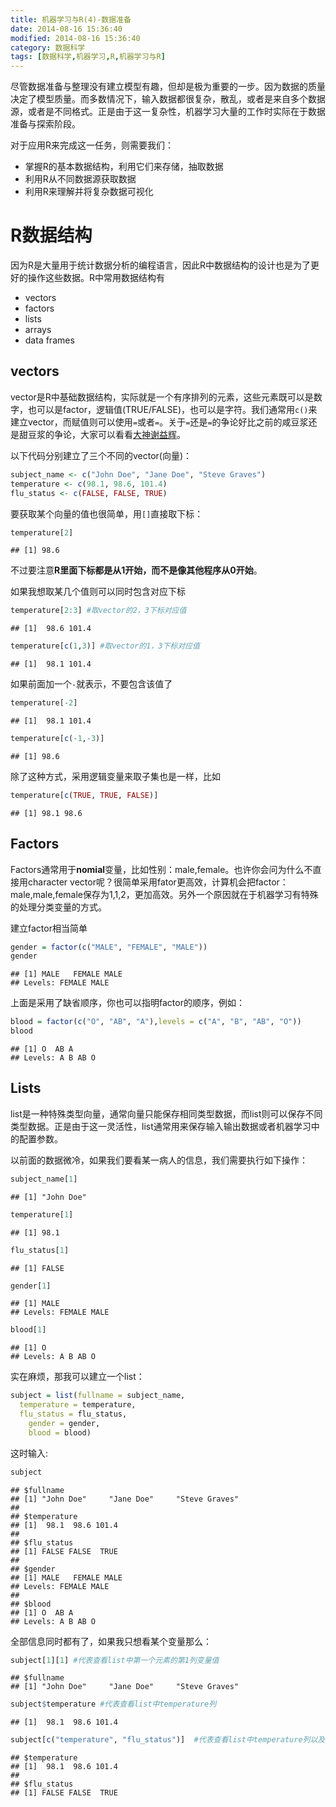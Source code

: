 ```yaml
---
title: 机器学习与R(4)-数据准备
date: 2014-08-16 15:36:40
modified: 2014-08-16 15:36:40
category: 数据科学
tags: [数据科学,机器学习,R,机器学习与R]
---
```


尽管数据准备与整理没有建立模型有趣，但却是极为重要的一步。因为数据的质量决定了模型质量。而多数情况下，输入数据都很复杂，散乱，或者是来自多个数据源，或者是不同格式。正是由于这一复杂性，机器学习大量的工作时实际在于数据准备与探索阶段。

对于应用R来完成这一任务，则需要我们：

+ 掌握R的基本数据结构，利用它们来存储，抽取数据
+ 利用R从不同数据源获取数据
+ 利用R来理解并将复杂数据可视化

# R数据结构

因为R是大量用于统计数据分析的编程语言，因此R中数据结构的设计也是为了更好的操作这些数据。R中常用数据结构有

+ vectors
+ factors
+ lists
+ arrays
+ data frames

## vectors

vector是R中基础数据结构，实际就是一个有序排列的元素，这些元素既可以是数字，也可以是factor，逻辑值(TRUE/FALSE)，也可以是字符。我们通常用`c()`来建立vector，而赋值则可以使用`=`或者`=`。关于`=`还是`=`的争论好比之前的咸豆浆还是甜豆浆的争论，大家可以看看[大神谢益辉](http://yihui.name/cn/2012/09/equal-and-arrow/)。

以下代码分别建立了三个不同的vector(向量)：

```r
subject_name <- c("John Doe", "Jane Doe", "Steve Graves")
temperature <- c(98.1, 98.6, 101.4)
flu_status <- c(FALSE, FALSE, TRUE)
```

要获取某个向量的值也很简单，用`[]`直接取下标：


```r
temperature[2]
```

```
## [1] 98.6
```

不过要注意**R里面下标都是从1开始，而不是像其他程序从0开始**。

如果我想取某几个值则可以同时包含对应下标


```r
temperature[2:3] #取vector的2，3下标对应值
```

```
## [1]  98.6 101.4
```

```r
temperature[c(1,3)] #取vector的1，3下标对应值
```

```
## [1]  98.1 101.4
```
如果前面加一个`-`就表示，不要包含该值了


```r
temperature[-2]
```

```
## [1]  98.1 101.4
```

```r
temperature[c(-1,-3)]
```

```
## [1] 98.6
```
除了这种方式，采用逻辑变量来取子集也是一样，比如


```r
temperature[c(TRUE, TRUE, FALSE)]
```

```
## [1] 98.1 98.6
```

## Factors

Factors通常用于**nomial**变量，比如性别：male,female。也许你会问为什么不直接用character vector呢？很简单采用fator更高效，计算机会把factor：male,male,female保存为1,1,2，更加高效。另外一个原因就在于机器学习有特殊的处理分类变量的方式。

建立factor相当简单


```r
gender = factor(c("MALE", "FEMALE", "MALE"))
gender
```

```
## [1] MALE   FEMALE MALE  
## Levels: FEMALE MALE
```

上面是采用了缺省顺序，你也可以指明factor的顺序，例如：


```r
blood = factor(c("O", "AB", "A"),levels = c("A", "B", "AB", "O"))
blood
```

```
## [1] O  AB A 
## Levels: A B AB O
```

## Lists

list是一种特殊类型向量，通常向量只能保存相同类型数据，而list则可以保存不同类型数据。正是由于这一灵活性，list通常用来保存输入输出数据或者机器学习中的配置参数。

以前面的数据微冷，如果我们要看某一病人的信息，我们需要执行如下操作：


```r
subject_name[1]
```

```
## [1] "John Doe"
```

```r
temperature[1]
```

```
## [1] 98.1
```

```r
flu_status[1]
```

```
## [1] FALSE
```

```r
gender[1]
```

```
## [1] MALE
## Levels: FEMALE MALE
```

```r
blood[1]
```

```
## [1] O
## Levels: A B AB O
```

实在麻烦，那我可以建立一个list：


```r
subject = list(fullname = subject_name,
  temperature = temperature,
  flu_status = flu_status,
	gender = gender,
	blood = blood)
```

这时输入:


```r
subject
```

```
## $fullname
## [1] "John Doe"     "Jane Doe"     "Steve Graves"
## 
## $temperature
## [1]  98.1  98.6 101.4
## 
## $flu_status
## [1] FALSE FALSE  TRUE
## 
## $gender
## [1] MALE   FEMALE MALE  
## Levels: FEMALE MALE
## 
## $blood
## [1] O  AB A 
## Levels: A B AB O
```

全部信息同时都有了，如果我只想看某个变量那么：


```r
subject[1][1] #代表查看list中第一个元素的第1列变量值
```

```
## $fullname
## [1] "John Doe"     "Jane Doe"     "Steve Graves"
```

```r
subject$temperature #代表查看list中temperature列
```

```
## [1]  98.1  98.6 101.4
```

```r
subject[c("temperature", "flu_status")]  #代表查看list中temperature列以及flu_status列
```

```
## $temperature
## [1]  98.1  98.6 101.4
## 
## $flu_status
## [1] FALSE FALSE  TRUE
```




